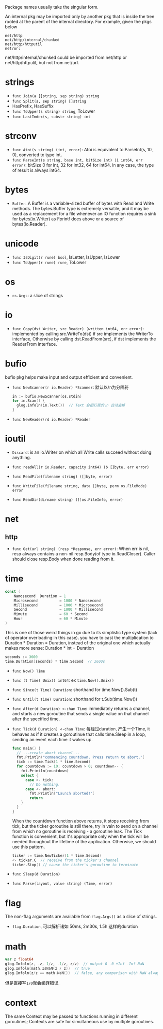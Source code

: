 Package names usually take the singular form.

An internal pkg may be imported only by another pkg that is inside the tree rooted at the parent of the internal directory.
For example, given the pkgs below
```
net/http
net/http/internal/chunked
net/http/httputil
net/url
```
net/http/internal/chunked could be imported from net/http or net/http/httputil, but not from net/url.

# strings
- `func Join(a []string, sep string) string`
- `func Split(s, sep string) []string`
- HasPrefix, HasSuffix
- `func ToUpper(s string) string`, ToLower
- `func LastIndex(s, substr string) int`

# strconv
- `func Atoi(s string) (int, error)`: Atoi is equivalent to ParseInt(s, 10, 0), converted to type int.
- `func ParseInt(s string, base int, bitSize int) (i int64, err error)`: bitSize 0 for int, 32 for int32, 64 for int64. In any case, the type of result is always int64.

# bytes
- `Buffer`: A Buffer is a variable-sized buffer of bytes with Read and Write methods.
  The bytes.Buffer type is extremely versatile, and it may be used as a replacement for a file whenever an IO function requires a sink for bytes(io.Writer) as Fprintf does above or a source of bytes(io.Reader).

# unicode
- `func IsDigit(r rune) bool`, IsLetter, IsUpper, IsLower
- `func ToUpper(r rune) rune`, ToLower

# os
- `os.Args`: a slice of strings

# io
- `func Copy(dst Writer, src Reader) (written int64, err error)`: implemented by calling src.WriteTo(dst) if src implements the WriterTo interface, Otherwise by calling dst.ReadFrom(src), if dst implements the ReaderFrom interface.

# bufio
bufio pkg helps make input and output efficient and convenient.

- `func NewScanner(r io.Reader) *Scanner`: 默认以\n为分隔符
  ```go
  in := bufio.NewScanner(os.stdin)
  for in.Scan() {
    glog.Infoln(in.Text())  // Text 会把行尾的\n 自动去掉
  }
  ```
- `func NewReader(rd io.Reader) *Reader`

# ioutil
- `Discard`: is an io.Writer on which all Write calls succeed without doing anything.

- `func readAll(r io.Reader, capacity int64) (b []byte, err error)`
- `func ReadFile(filename string) ([]byte, error)`
- `func WriteFile(filename string, data []byte, perm os.FileMode) error`
- `func ReadDir(dirname string) ([]os.FileInfo, error)`

# net
## http
- `func Get(url string) (resp *Response, err error)`: When err is nil, resp always contains a non-nil resp.Body(of type io.ReadCloser). Caller should close resp.Body when done reading from it.

# time
```go
const (
    Nanosecond  Duration = 1
    Microsecond          = 1000 * Nanosecond
    Millisecond          = 1000 * Microsecond
    Second               = 1000 * Millisecond
    Minute               = 60 * Second
    Hour                 = 60 * Minute
)
```

This is one of those weird things in go due to its simplistic type system (lack of operator overloading in this case).
you have to cast the multiplication to Duration * Duration = Duration, instead of the original one which actually makes more sense: Duration * int = Duration
```go
seconds := 3600
time.Duration(seconds) * time.Second  // 3600s
```

- `func Now() Time`
- `func (t Time) Unix() int64`: ex `time.Now().Unix()`
- `func Since(t Time) Duration`:  shorthand for time.Now().Sub(t)
- `func Until(t Time) Duration`: shorthand for t.Sub(time.Now())

- `func After(d Duration) <-chan Time`: immediately returns a channel, and starts a new goroutine that sends a single value on that channel after the specified time.
- `func Tick(d Duration) <-chan Time`: 每经过duration, 产生一个Time, it behaves as if it creates a goroutinue that calls time.Sleep in a loop, sending an event each time it wakes up.
  ```go
  func main() {
    // ...create abort channel...
    fmt.Println("commencing countdown. Press return to abort.")
    tick := time.Tick(1 * time.Second)
    for countdown := 10; countdown > 0; countdown-- {
      fmt.Println(countdown)
      select {
        case <- tick:
          // Do nothing.
        case <- abort:
          fmt.Println("Launch aborted!")
          return
      }
    }
  }
  ```
  When the countdown function above returns, it stops receiving from tick, but the ticker goroutine is still there, try in vain to send on a channel from which no goroutine is receiving - a goroutine leak.
  The Tick function is convenient, but it's appropriate only when the tick will be needed throughout the lifetime of the application. Otherwise, we should use this pattern.
  ```go
  ticker := time.NewTicker(1 * time.Second)
  <- ticker.C  // receive from the ticker's channel
  ticker.Stop() // cause the ticker's goroutine to terminate
  ```

- `func Sleep(d Duration)`

- `func Parse(layout, value string) (Time, error)`

# flag
The non-flag arguments are available from `flag.Args()` as a slice of strings.

- `flag.Duration`, 可以解析诸如 50ms, 2m30s, 1.5h 这样的duration

# math
```go
var z float64
glog.Infoln(z, -z, 1/z, -1/z, z/z)  // output 0 -0 +Inf -Inf NaN
glog.Infoln(math.IsNaN(z / z))  // true
glog.Infoln(z/z == math.NaN())  // false, any comparison with NaN always yields false
```
但是直接写`1/0`就会编译错误.

# context
The same Context may be passed to functions running in different goroutines; Contexts are safe for simultaneous use by multiple goroutines.

